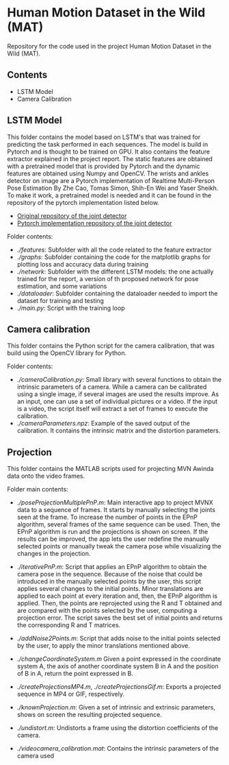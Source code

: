 # Human Motion Dataset in the Wild (MAT)
Repository for the code used in the project Human Motion Dataset in the Wild (MAT). 

## Contents
* LSTM Model
* Camera Calibration

## LSTM Model
This folder contains the model based on LSTM's that was trained for predicting the task performed in each sequences. The model is build in Pytorch and is thought to be trained on GPU. It also contains the feature extractor explained in the project report. The static features are obtained with a pretrained model that is provided by Pytorch and the dynamic features are obtained using Numpy and OpenCV. The wrists and ankles detector on image are a Pytorch implementation of Realtime Multi-Person Pose Estimation By Zhe Cao, Tomas Simon, Shih-En Wei and Yaser Sheikh. To make it work, a pretrained model is needed and it can be found in the repository of the pytorch implementation listed below. 

* [Original repository of the joint detector](https://github.com/ZheC/Realtime_Multi-Person_Pose_Estimation)
* [Pytorch implementation repository of the joint detector](https://github.com/tensorboy/pytorch_Realtime_Multi-Person_Pose_Estimation)

Folder contents:

* *./features*: Subfolder with all the code related to the feature extractor
* *./graphs*: Subfolder containing the code for the matplotlib graphs for plotting loss and accuracy data during training
* *./network*: Subfolder with the different LSTM models: the one actually trained for the report, a version of th proposed network for pose estimation, and some variations
* *./dataloader*: Subfolder containing the dataloader needed to import the dataset for training and testing
* *./main.py*: Script with the training loop

## Camera calibration

This folder contains the Python script for the camera calibration, that was build using the OpenCV library for Python.

Folder contents:

* *./cameraCalibration.py*: Small library with several functions to obtain the intrinsic parameters of a camera. While a camera can be calibrated using a single image, if several images are used the results improve. As an input, one can use a set of individual pictures or a video. If the input is a video, the script itself will extract a set of frames to execute the calibration.
* *./cameraParameters.npz*: Example of the saved output of the calibration. It contains the intrinsic matrix and the distortion parameters.

## Projection

This folder contains the MATLAB scripts used for projecting MVN Awinda data onto the video frames. 

Folder main contents:

* *./poseProjectionMultiplePnP.m*: Main interactive app to project MVNX data to a sequence of frames. It starts by manually selecting the joints seen at the frame. To increase the number of points in the EPnP algorithm, several frames of the same sequence can be used. Then, the EPnP algorithm is run and the projections is shown on screen. If the results can be improved, the app lets the user redefine the manually selected points or manually tweak the camera pose while visualizing the changes in the projection. 

* *./iterativePnP.m*: Script that applies an EPnP algorithm to obtain the camera pose in the sequence. Because of the noise that could be introduced in the manually selected points by the user, this script applies several changes to the initial points. Minor translations are applied to each point at every iteration and, then, the EPnP algorithm is applied. Then, the points are reprojected using the R and T obtained and are compared with the points selected by the user, computing a projection error. The script saves the best set of initial points and returns the corresponding R and T matrices.

* *./addNoise2Points.m*: Script that adds noise to the initial points selected by the user, to apply the minor translations mentioned above.
* *./changeCoordinateSystem.m* Given a point expressed in the coordinate system A, the axis of another coordinate system B in A and the position of B in A, return the point expressed in B.  
* *./createProjectionsMP4.m*, *./createProjectionsGif.m*: Exports a projected sequence in MP4 or GIF, respectively.
* *./knownProjection.m*: Given a set of intrinsic and extrinsic parameters, shows on screen the resulting projected sequence. 
* *./undistort.m*: Undistorts a frame using the distortion coefficients of the camera.
* *./videocamera_calibration.mat*: Contains the intrinsic parameters of the camera used




